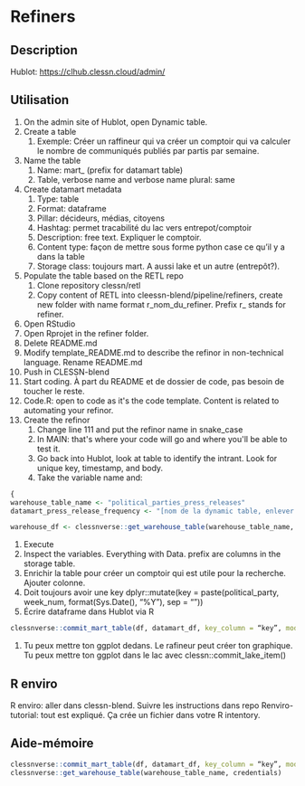 # Refiners

## Description

Hublot: https://clhub.clessn.cloud/admin/

## Utilisation

1. On the admin site of Hublot, open Dynamic table. 
2. Create a table
    1. Exemple: Créer un raffineur qui va créer un comptoir qui va calculer le nombre de communiqués publiés par partis par semaine. 
3. Name the table
    1. Name: mart_ (prefix for datamart table)
    2. Table, verbose name and verbose name plural: same
4. Create datamart metadata
    1. Type: table
    2. Format: dataframe
    3. Pillar: décideurs, médias, citoyens
    4. Hashtag: permet tracabilité du lac vers entrepot/comptoir
    5. Description: free text. Expliquer le comptoir. 
    6. Content type: façon de mettre sous forme python case ce qu’il y a dans la table
    7. Storage class: toujours mart. A aussi lake et un autre (entrepôt?).
5. Populate the table based on the RETL repo
    1. Clone repository clessn/retl
    2. Copy content of RETL into cleessn-blend/pipeline/refiners, create new folder with name format r_nom_du_refiner. Prefix r_ stands for refiner.
6. Open RStudio
7. Open Rprojet in the refiner folder.
8. Delete README.md
9. Modify template_README.md to describe the refinor in non-technical language. Rename README.md
10. Push in CLESSN-blend
11. Start coding. À part du README et de dossier de code, pas besoin de toucher le reste. 
12. Code.R: open to code as it's the code template. Content is related to automating your refinor.
13. Create the refinor
    1. Change line 111 and put the refinor name in snake_case 
    2. In MAIN: that's where your code will go and where you'll be able to test it.
    3. Go back into Hublot, look at table to identify the intrant. Look for unique key, timestamp, and body. 
    4. Take the variable name and:

```r
{
warehouse_table_name <- "political_parties_press_releases"
datamart_press_release_frequency <- "[nom de la dynamic table, enlever préfixe]"

warehouse_df <- clessnverse::get_warehouse_table(warehouse_table_name, credentials)
```

1. Execute
2. Inspect the variables. Everything with Data. prefix are columns in the storage table.
3. Enrichir la table pour créer un comptoir qui est utile pour la recherche. Ajouter colonne.
4. Doit toujours avoir une key dplyr::mutate(key = paste(political_party, week_num, format(Sys.Date(), “%Y”), sep = “”))
5. Écrire dataframe dans Hublot via R

```r
clessnverse::commit_mart_table(df, datamart_df, key_column = “key”, mode = “refresh”, credentials)}
```

1. Tu peux mettre ton ggplot dedans. Le rafineur peut créer ton graphique. Tu peux mettre ton ggplot dans le lac avec clessn::commit_lake_item()

## R enviro

R enviro: aller dans clessn-blend. Suivre les instructions dans repo Renviro-tutorial: tout est expliqué. Ça crée un fichier dans votre R intentory.

## Aide-mémoire

```r
clessnverse::commit_mart_table(df, datamart_df, key_column = “key”, mode = “refresh”, credentials)
clessnverse::get_warehouse_table(warehouse_table_name, credentials)
```
